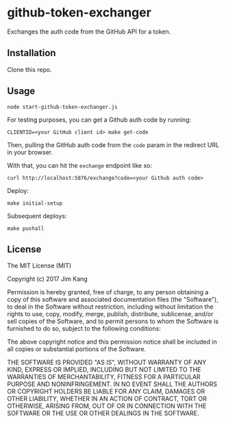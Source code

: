 github-token-exchanger
==================

Exchanges the auth code from the GitHub API for a token.

Installation
------------

Clone this repo.

Usage
-----

    node start-github-token-exchanger.js

For testing purposes, you can get a Github auth code by running:

    CLIENTID=<your GitHub client id> make get-code

Then, pulling the GitHub auth code from the `code` param in the redirect URL in your browser.

With that, you can hit the `exchange` endpoint like so:

    curl http://localhost:5876/exchange?code=<your Github auth code>

Deploy:

    make initial-setup

Subsequent deploys:

    make pushall

License
-------

The MIT License (MIT)

Copyright (c) 2017 Jim Kang

Permission is hereby granted, free of charge, to any person obtaining a copy
of this software and associated documentation files (the "Software"), to deal
in the Software without restriction, including without limitation the rights
to use, copy, modify, merge, publish, distribute, sublicense, and/or sell
copies of the Software, and to permit persons to whom the Software is
furnished to do so, subject to the following conditions:

The above copyright notice and this permission notice shall be included in
all copies or substantial portions of the Software.

THE SOFTWARE IS PROVIDED "AS IS", WITHOUT WARRANTY OF ANY KIND, EXPRESS OR
IMPLIED, INCLUDING BUT NOT LIMITED TO THE WARRANTIES OF MERCHANTABILITY,
FITNESS FOR A PARTICULAR PURPOSE AND NONINFRINGEMENT. IN NO EVENT SHALL THE
AUTHORS OR COPYRIGHT HOLDERS BE LIABLE FOR ANY CLAIM, DAMAGES OR OTHER
LIABILITY, WHETHER IN AN ACTION OF CONTRACT, TORT OR OTHERWISE, ARISING FROM,
OUT OF OR IN CONNECTION WITH THE SOFTWARE OR THE USE OR OTHER DEALINGS IN
THE SOFTWARE.
